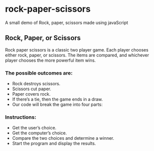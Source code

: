 # rock-paper-scissors
A small demo of Rock, paper, scissors made using javaScript

## Rock, Paper, or Scissors
Rock paper scissors is a classic two player game. Each player chooses either rock, paper, or scissors. The items are compared, and whichever player chooses the more powerful item wins.

### The possible outcomes are:

* Rock destroys scissors.
* Scissors cut paper.
* Paper covers rock.
* If there’s a tie, then the game ends in a draw.
* Our code will break the game into four parts:

### Instructions:
* Get the user’s choice.
* Get the computer’s choice.
* Compare the two choices and determine a winner.
* Start the program and display the results.
